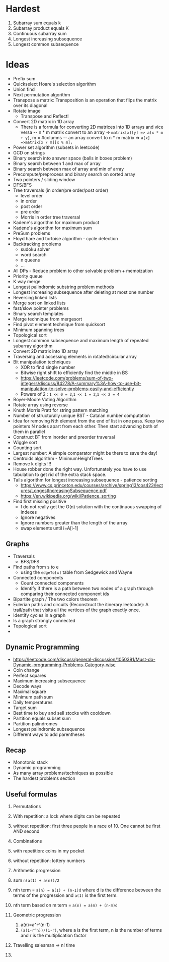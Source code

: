 # Hardest

1. Subarray sum equals k
2. Subarray product equals K
3. Continuous subarray sum
4. Longest increasing subsequence
5. Longest common subsequence

# Ideas

- Prefix sum
- Quickselect Hoare's selection algorithm
- Union find
- Next permutation algorithm
- Transpose a matrix: Transposition is an operation that flips the matrix over its diagonal
- Rotate image
    - Transpose and Reflect!
- Convert 2D matrix in 1D array
    - There is a formula for converting 2D matrices into 1D arrays and vice versa -- n * m matrix convert to an array
      => `matrix[x][y] => a[x * m + y]`, m = #columns -- an array convert to n * m matrix
      => `a[x] =>matrix[x / m][x % m];`
- Power set algorithm (subsets in leetcode)
- GCD on strings
- Binary search into answer space (balls in boxes problem)
- Binary search between 1 and max of array
- Binary search between max of array and min of array
- Precompute/preprocess and binary search on sorted array
- Two pointers / sliding window
- DFS/BFS
- Tree traversals (in order/pre order/post order)
    - level order
    - in order
    - post order
    - pre order
    - Morris in order tree traversal
- Kadene's algorithm for maximum product
- Kadene's algorithm for maximum sum
- PreSum problems
- Floyd hare and tortoise algorithm - cycle detection
- Backtracking problems
    - sudoku solver
    - word search
    - n queens
    - ...
- All DPs - Reduce problem to other solvable problem + memoization
- Priority queue
- K way merge
- Longest palindromic substring problem methods
- Longest increasing subsequence after deleting at most one number
- Reversing linked lists
- Merge sort on linked lists
- fast/slow pointer problems
- Binary search templates
- Merge technique from mergesort
- Find pivot element technique from quicksort
- Minimum spanning trees
- Topological sort
- Longest common subsequence and maximum length of repeated subarray algorithm
- Convert 2D matrix into 1D array
- Traversing and accessing elements in rotated/circular array
- Bit manipulation techniques
    - XOR to find single number
    - Bitwise right shift to efficiently find the middle in BS
    - https://leetcode.com/problems/sum-of-two-integers/discuss/84278/A-summary%3A-how-to-use-bit-manipulation-to-solve-problems-easily-and-efficiently
    - Powers of 2 : `1 << 0 = 2`,`1 << 1 = 2`,`1 << 2 = 4`
- Boyer-Moore Voting Algorithm
- Rotate array using reverse
- Knuth Morris Pratt for string pattern matching
- Number of structurally unique BST - Catalan number computation
- Idea for removing Nth element from the end of list in one pass. Keep two pointers N nodes apart from each other. Then
  start advancing both of them in parallel
- Construct BT from inorder and preorder traversal
- Wiggle sort
- Counting sort
- Largest number: A simple comparator might be there to save the day!
- Centroids algorithm - MinimumHeightTrees
- Remove k digits !!!
- House robber done the right way. Unfortunately you have to use tabulation to get rid of the extra stack space.
- Tails algorithm for longest increasing subsequence - patience sorting
    - https://www.cs.princeton.edu/courses/archive/spring13/cos423/lectures/LongestIncreasingSubsequence.pdf
    - https://en.wikipedia.org/wiki/Patience_sorting
- Find first missing positive
    - I do not really get the O(n) solution with the continuous swapping of indexes
    - Ignore negatives
    - Ignore numbers greater than the length of the array
    - swap elements until i=A[i-1]

## Graphs

- Traversals
    - BFS/DFS
- Find paths from s to e
    - using the `edgeTo[x]` table from Sedgewick and Wayne
- Connected components
    - Count connected components
    - Identify if there is a path between two nodes of a graph through comparing their connected component ids
- Bipartite graph / The two colors theorem
- Eulerian paths and circuits (Reconstruct the itinerary leetcode): A trail/path that visits all the vertices of the
  graph exactly once.
- Identify cycles in a graph
- Is a graph strongly connected
- Topological sort
-

## Dynamic Programming

- https://leetcode.com/discuss/general-discussion/1050391/Must-do-Dynamic-programming-Problems-Category-wise
- Coin change
- Perfect squares
- Maximum increasing subsequence
- Decode ways
- Maximal square
- Minimum path sum
- Daily temperatures
- Target sum
- Best time to buy and sell stocks with cooldown
- Partition equals subset sum
- Partition palindromes
- Longest palindromic subsequence
- Different ways to add parentheses

## Recap

- Monotonic stack
- Dynamic programming
- As many array problems/techniques as possible
- The hardest problems section

## Useful formulas

1. Permutations
1. With repetition: a lock where digits can be repeated
2. without repetition: first three people in a race of 10. One cannot be first AND second

2. Combinations
1. with repetition: coins in my pocket
2. without repetition: lottery numbers


3. Arithmetic progression
1. sum `n(a(1) + a(n))/2`
2. nth term = `a(n) = a(1) + (n-1)d` where d is the difference between the terms of the progression and `a(1)` is the
   first term.
3. nth term based on m term = `a(n) = a(m) + (n-m)d`

4. Geometric progression
    1. a(n)=a^r^(n-1)
    2. `(a(1-r^n))/(1-r)`, where a is the first term, n is the number of terms and r is the multiplication factor

4. Travelling salesman => n! time
5.
  
